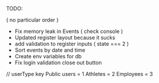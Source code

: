 TODO: 

( no particular order ) 

- Fix memory leak in Events ( check console )
- Updated register layout because it sucks
- add validation to register inputs ( state === 2 )
- Sort events by date and time
- Create env variables for db
- Fix login validation close out button

// userType key
  Public users = 1
  Athletes = 2
  Employees = 3